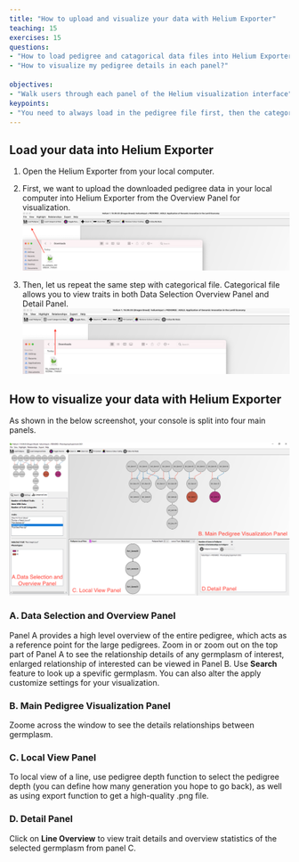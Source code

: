 ```yaml
---
title: "How to upload and visualize your data with Helium Exporter"
teaching: 15
exercises: 15
questions:
- "How to load pedigree and catagorical data files into Helium Exporter?"
- "How to visualize my pedigree details in each panel?"

objectives:
- "Walk users through each panel of the Helium visualization interface":
keypoints:
- "You need to always load in the pedigree file first, then the categorical file to overlay the information." 
---
```


## Load your data into Helium Exporter

1. Open the Helium Exporter from your local computer. 

2. First, we want to upload the downloaded pedigree data in your local computer into Helium Exporter from the Overview Panel for visualization.
![Screenshot of main code listing](../fig/helium-exporter-5.png)

3. Then, let us repeat the same step with categorical file. Categorical file allows you to view traits in both Data Selection Overview Panel and Detail Panel. 
![Screenshot of main code listing](../fig/helium-exporter-6.png)




## How to visualize your data with Helium Exporter

As shown in the below screenshot, your console is split into four main panels.

![Screenshot of main code listing](../fig/helium-exporter-7.png)


### A. Data Selection and Overview Panel

Panel A provides a high level overview of the entire pedigree, which acts as a reference point for the large pedigrees. Zoom in or zoom out on the top part of Panel A to see the relationship details of any germplasm of interest, enlarged relationship of interested can be viewed in Panel B. Use **Search** feature to look up a spevific germplasm. You can also alter the apply customize settings for your visualization.

### B. Main Pedigree Visualization Panel

Zoome across the window to see the details relationships between germplasm.

### C. Local View Panel 

To local view of a line, use pedigree depth function to select the pedigree depth (you can define how many generation you hope to go back), as well as using export function to get a high-quality .png file. 

### D. Detail Panel

Click on **Line Overview** to view trait details and overview statistics of the selected germplasm from panel C.
